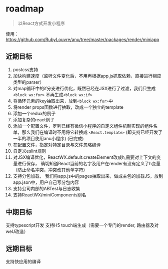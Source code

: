 # roadmap

> 以React方式开发小程序


使用： https://github.com/RubyLouvre/anu/tree/master/packages/render/miniapp

## 近期目标

1. postcss支持
2. 加快构建速度（监听文件变化后，不用再根据app.js抓取依赖，直接进行相应类型的parser）
3. 对map循环中的if分支进行优化，既然已经在JSX进行了过滤，我们只生成`<block wx:for>`
不再生成`<block wx:if>`
4. 将循环元素的key抽取出来，放到`<block wx:for>`中
6. 将render props函数进行抽取，改成一个独立的template
7. 添加一个redux的例子
8. 添加复杂的react例子
9. 添加一个配置文件，罗列已经有微信小程序的自定义组件机制实现的组件名单，那么我们在编译时不用将它转换成
`<React.template>` (即支持已经开发了一半的项目使用anu小程序) (已完成)
10. 在配置文件，指定对特定目录与文件忽略编译
11. 自定义eslint规则
12. 对JSX编译优化，ReactWX.default.createElement改成h,需要对上下文的变量进行保存，
确切知道React当前的名字及用户在render有没有定义了h变量（防止命名冲突，冲突改其他单字符）
13. 支持分包加载， 我们将app.js中的pages抽取出来，做成主包的加载JS，放到app.json中，用户自己写分包内容
14. 支持公司内部的ABTest与日志收集
15. 支持ReactWX/miniComponents别名


## 中期目标

支持typescript开发
支持H5 touch端生成（需要一个专门的render, 路由器及对weU改造）


## 远期目标

支持快应用的编译